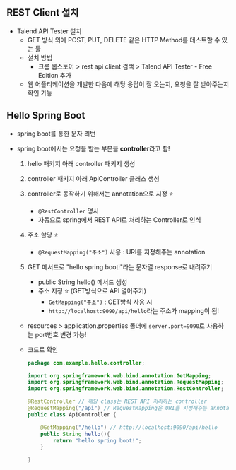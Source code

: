 ## REST Client 설치

- Talend API Tester 설치
    - GET 방식 외에 POST, PUT, DELETE 같은 HTTP Method를 테스트할 수 있는 툴
    - 설치 방법
        - 크롬 웹스토어 > rest api client 검색 > Talend API Tester - Free Edition 추가
    - 웹 어플리케이션을 개발한 다음에 해당 응답이 잘 오는지, 요청을 잘 받아주는지 확인 가능

## Hello Spring Boot

- spring boot를 통한 문자 리턴

- spring boot에서는 요청을 받는 부분을 **controller**라고 함!
    1. hello 패키지 아래 controller 패키지 생성
    2. controller 패키지 아래 ApiController 클래스 생성
    3. controller로 동작하기 위해서는 annotation으로 지정 ⭐
        - `@RestController` 명시
        - 자동으로 spring에서 REST API르 처리하는 Controller로 인식
    4. 주소 할당 ⭐
        - `@RequestMapping("주소")` 사용 : URI를 지정해주는 annotation

    5. GET 메서드로 "hello spring boot!"라는 문자열 response로 내려주기
        - public String hello() 메서드 생성
        - 주소 지정 ⭐ (GET방식으로 API 열어주기)
            - `GetMapping("주소")` : GET방식 사용 시
            - `http://localhost:9090/api/hello`라는 주소가 mapping이 됨! 

    - resources > application.properties 폴더에 `server.port=9090`로 사용하는 port번호 변경 가능!

    - 코드로 확인

        ```java
        package com.example.hello.controller;

        import org.springframework.web.bind.annotation.GetMapping;
        import org.springframework.web.bind.annotation.RequestMapping;
        import org.springframework.web.bind.annotation.RestController;

        @RestController // 해당 class는 REST API 처리하는 controller
        @RequestMapping("/api") // RequestMapping은 URI를 지정해주는 annotation
        public class ApiController {

            @GetMapping("/hello") // http://localhost:9090/api/hello
            public String hello(){
                return "hello spring boot!";
            }

        }
        ```